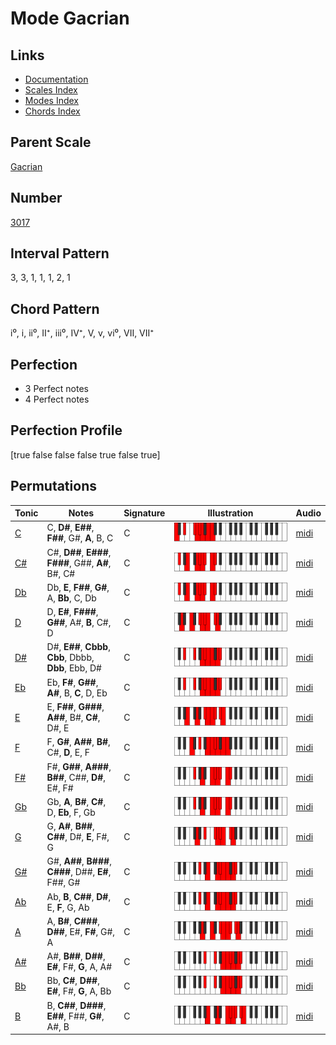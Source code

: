 # Mode Gacrian

## Links

- [Documentation](index.md)
- [Scales Index](Scales.md)
- [Modes Index](Modes.md)
- [Chords Index](Chords.md)

## Parent Scale

[Gacrian](ScaleGacrian.md)

## Number

[3017](https://ianring.com/musictheory/scales/3017)

## Interval Pattern

3, 3, 1, 1, 1, 2, 1

## Chord Pattern

i⁰, i, ii⁰, II⁺, iii⁰, IV⁺, V, v, vi⁰, VII, VII⁺

## Perfection

- 3 Perfect notes
- 4 Perfect notes

## Perfection Profile

[true false false false true false true]

## Permutations

| Tonic | Notes | Signature | Illustration | Audio |
|-------|-------|-----------|--------------|-------|
| [C](ModeCNaturalGacrian.md) | C, **D#**, **E##**, **F##**, G#, **A**, B, C | C | ![CNaturalGacrian](ModeCNaturalGacrian.png) | [midi](https://github.com/edipermadi/music/blob/main/docs/ModeCNaturalGacrian.mid?raw=true) |
| [C#](ModeCSharpGacrian.md) | C#, **D##**, **E###**, **F###**, G##, **A#**, B#, C# | C | ![CSharpGacrian](ModeCSharpGacrian.png) | [midi](https://github.com/edipermadi/music/blob/main/docs/ModeCSharpGacrian.mid?raw=true) |
| [Db](ModeDFlatGacrian.md) | Db, **E**, **F##**, **G#**, A, **Bb**, C, Db | C | ![DFlatGacrian](ModeDFlatGacrian.png) | [midi](https://github.com/edipermadi/music/blob/main/docs/ModeDFlatGacrian.mid?raw=true) |
| [D](ModeDNaturalGacrian.md) | D, **E#**, **F###**, **G##**, A#, **B**, C#, D | C | ![DNaturalGacrian](ModeDNaturalGacrian.png) | [midi](https://github.com/edipermadi/music/blob/main/docs/ModeDNaturalGacrian.mid?raw=true) |
| [D#](ModeDSharpGacrian.md) | D#, **E##**, **Cbbb**, **Cbb**, Dbbb, **Dbb**, Ebb, D# | C | ![DSharpGacrian](ModeDSharpGacrian.png) | [midi](https://github.com/edipermadi/music/blob/main/docs/ModeDSharpGacrian.mid?raw=true) |
| [Eb](ModeEFlatGacrian.md) | Eb, **F#**, **G##**, **A#**, B, **C**, D, Eb | C | ![EFlatGacrian](ModeEFlatGacrian.png) | [midi](https://github.com/edipermadi/music/blob/main/docs/ModeEFlatGacrian.mid?raw=true) |
| [E](ModeENaturalGacrian.md) | E, **F##**, **G###**, **A##**, B#, **C#**, D#, E | C | ![ENaturalGacrian](ModeENaturalGacrian.png) | [midi](https://github.com/edipermadi/music/blob/main/docs/ModeENaturalGacrian.mid?raw=true) |
| [F](ModeFNaturalGacrian.md) | F, **G#**, **A##**, **B#**, C#, **D**, E, F | C | ![FNaturalGacrian](ModeFNaturalGacrian.png) | [midi](https://github.com/edipermadi/music/blob/main/docs/ModeFNaturalGacrian.mid?raw=true) |
| [F#](ModeFSharpGacrian.md) | F#, **G##**, **A###**, **B##**, C##, **D#**, E#, F# | C | ![FSharpGacrian](ModeFSharpGacrian.png) | [midi](https://github.com/edipermadi/music/blob/main/docs/ModeFSharpGacrian.mid?raw=true) |
| [Gb](ModeGFlatGacrian.md) | Gb, **A**, **B#**, **C#**, D, **Eb**, F, Gb | C | ![GFlatGacrian](ModeGFlatGacrian.png) | [midi](https://github.com/edipermadi/music/blob/main/docs/ModeGFlatGacrian.mid?raw=true) |
| [G](ModeGNaturalGacrian.md) | G, **A#**, **B##**, **C##**, D#, **E**, F#, G | C | ![GNaturalGacrian](ModeGNaturalGacrian.png) | [midi](https://github.com/edipermadi/music/blob/main/docs/ModeGNaturalGacrian.mid?raw=true) |
| [G#](ModeGSharpGacrian.md) | G#, **A##**, **B###**, **C###**, D##, **E#**, F##, G# | C | ![GSharpGacrian](ModeGSharpGacrian.png) | [midi](https://github.com/edipermadi/music/blob/main/docs/ModeGSharpGacrian.mid?raw=true) |
| [Ab](ModeAFlatGacrian.md) | Ab, **B**, **C##**, **D#**, E, **F**, G, Ab | C | ![AFlatGacrian](ModeAFlatGacrian.png) | [midi](https://github.com/edipermadi/music/blob/main/docs/ModeAFlatGacrian.mid?raw=true) |
| [A](ModeANaturalGacrian.md) | A, **B#**, **C###**, **D##**, E#, **F#**, G#, A | C | ![ANaturalGacrian](ModeANaturalGacrian.png) | [midi](https://github.com/edipermadi/music/blob/main/docs/ModeANaturalGacrian.mid?raw=true) |
| [A#](ModeASharpGacrian.md) | A#, **B##**, **D##**, **E#**, F#, **G**, A, A# | C | ![ASharpGacrian](ModeASharpGacrian.png) | [midi](https://github.com/edipermadi/music/blob/main/docs/ModeASharpGacrian.mid?raw=true) |
| [Bb](ModeBFlatGacrian.md) | Bb, **C#**, **D##**, **E#**, F#, **G**, A, Bb | C | ![BFlatGacrian](ModeBFlatGacrian.png) | [midi](https://github.com/edipermadi/music/blob/main/docs/ModeBFlatGacrian.mid?raw=true) |
| [B](ModeBNaturalGacrian.md) | B, **C##**, **D###**, **E##**, F##, **G#**, A#, B | C | ![BNaturalGacrian](ModeBNaturalGacrian.png) | [midi](https://github.com/edipermadi/music/blob/main/docs/ModeBNaturalGacrian.mid?raw=true) |
